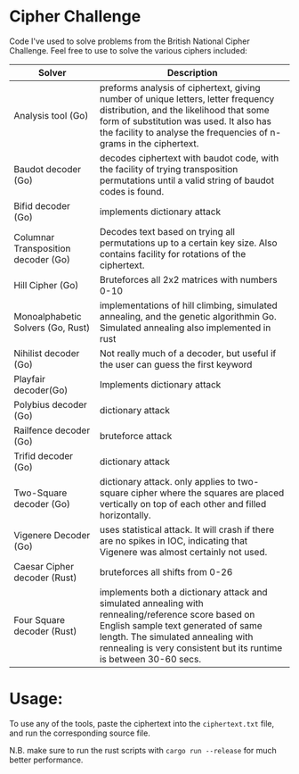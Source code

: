 # Cipher Challenge
Code I've used to solve problems from the British National Cipher Challenge. Feel free to use to solve the various ciphers included:

| Solver                              | Description                                                                                                                                                                                                                                    |
|-------------------------------------|------------------------------------------------------------------------------------------------------------------------------------------------------------------------------------------------------------------------------------------------|
| Analysis tool (Go)                  | preforms analysis of ciphertext, giving number of unique letters, letter frequency distribution, and the likelihood that some form of substitution was used. It also has the facility to analyse the frequencies of n-grams in the ciphertext. |
| Baudot decoder (Go)                 | decodes ciphertext with baudot code, with the facility of trying transposition permutations until a valid string of baudot codes is found.                                                                                                     |
| Bifid decoder (Go)                  | implements dictionary attack                                                                                                                                                                                                                   |
| Columnar Transposition decoder (Go) | Decodes text based on trying all permutations up to a certain key size. Also contains facility for rotations of the ciphertext.                                                                                                                |
| Hill Cipher (Go)                    | Bruteforces all 2x2 matrices with numbers 0-10                                                                                                                                                                                                 |
| Monoalphabetic Solvers (Go, Rust)   | implementations of hill climbing, simulated annealing, and the genetic algorithmin Go. Simulated annealing also implemented in rust                                                                 |
| Nihilist decoder (Go)               | Not really much of a decoder, but useful if the user can guess the first keyword                                                                                                                                                               |
| Playfair decoder(Go)                | Implements dictionary attack                                                                                                                                                                                                                   |
| Polybius decoder (Go)               | dictionary attack                                                                                                                                                                                                                              |
| Railfence decoder (Go)              | bruteforce attack                                                                                                                                                                                                                              |
| Trifid decoder (Go)                 | dictionary attack                                                                                                                                                                                                                              |
| Two-Square decoder (Go)             | dictionary attack. only applies to two-square cipher where the squares are placed vertically on top of each other and filled horizontally.                                                                                                     |
| Vigenere Decoder (Go)               | uses statistical attack. It will crash if there are no spikes in IOC, indicating that Vigenere was almost certainly not used.                                                                                                                  |
| Caesar Cipher decoder (Rust)        | bruteforces all shifts from 0-26                                 |
| Four Square decoder (Rust)          | implements both a dictionary attack and simulated annealing with rennealing/reference score based on English sample text generated of same length. The simulated annealing with rennealing is very consistent but its runtime is between 30-60 secs.     |




# Usage: 
To use any of the tools, paste the ciphertext into the ```ciphertext.txt``` file, and run the corresponding source file.

N.B. make sure to run the rust scripts with ```cargo run --release``` for much better performance.
